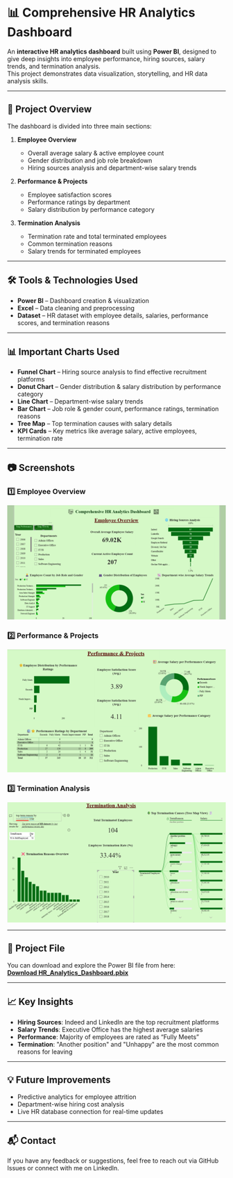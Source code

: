 # 📊 Comprehensive HR Analytics Dashboard

An **interactive HR analytics dashboard** built using **Power BI**, designed to give deep insights into employee performance, hiring sources, salary trends, and termination analysis.  
This project demonstrates data visualization, storytelling, and HR data analysis skills.

---

## 📌 Project Overview
The dashboard is divided into three main sections:

1. **Employee Overview**
   - Overall average salary & active employee count
   - Gender distribution and job role breakdown
   - Hiring sources analysis and department-wise salary trends

2. **Performance & Projects**
   - Employee satisfaction scores
   - Performance ratings by department
   - Salary distribution by performance category

3. **Termination Analysis**
   - Termination rate and total terminated employees
   - Common termination reasons
   - Salary trends for terminated employees

---

## 🛠 Tools & Technologies Used
- **Power BI** – Dashboard creation & visualization
- **Excel** – Data cleaning and preprocessing
- **Dataset** – HR dataset with employee details, salaries, performance scores, and termination reasons

---

## 📊 Important Charts Used
- **Funnel Chart** – Hiring source analysis to find effective recruitment platforms
- **Donut Chart** – Gender distribution & salary distribution by performance category
- **Line Chart** – Department-wise salary trends
- **Bar Chart** – Job role & gender count, performance ratings, termination reasons
- **Tree Map** – Top termination causes with salary details
- **KPI Cards** – Key metrics like average salary, active employees, termination rate

---

## 📷 Screenshots

### 1️⃣ Employee Overview
![Employee Overview](https://github.com//Kamatchi0812/HR_Analytics/raw/main/Dashboard_pg1.png)

### 2️⃣ Performance & Projects
![Performance & Projects](https://github.com//Kamatchi0812/HR_Analytics/raw/main/Dashboard_pg2.png)

### 3️⃣ Termination Analysis
![Termination Analysis](https://github.com//Kamatchi0812/HR_Analytics/raw/main/Dashboard_pg3.png)

---

## 📂 Project File
You can download and explore the Power BI file from here:  
[**Download HR_Analytics_Dashboard.pbix**](https://github.com//Kamatchi0812/HR_Analytics/raw/main/HR_Analytics_Dashboard.pbix)

---

## 📈 Key Insights
- **Hiring Sources**: Indeed and LinkedIn are the top recruitment platforms
- **Salary Trends**: Executive Office has the highest average salaries
- **Performance**: Majority of employees are rated as “Fully Meets”
- **Termination**: "Another position" and "Unhappy" are the most common reasons for leaving
---

## 💡 Future Improvements
- Predictive analytics for employee attrition
- Department-wise hiring cost analysis
- Live HR database connection for real-time updates

---

## 📬 Contact
If you have any feedback or suggestions, feel free to reach out via GitHub Issues or connect with me on LinkedIn.
